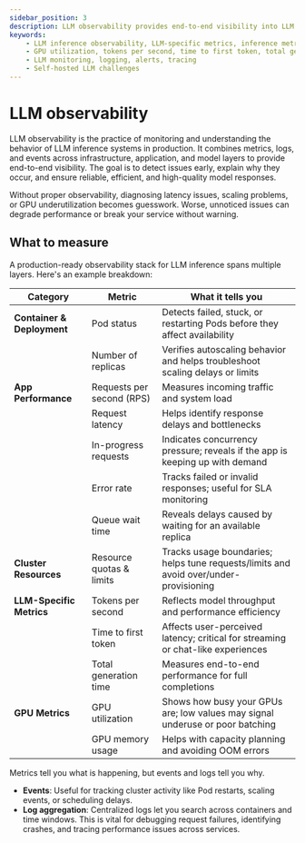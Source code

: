 ```yaml
---
sidebar_position: 3
description: LLM observability provides end-to-end visibility into LLM inference, using metrics, logs, and events to ensure reliable, efficient, and scalable model performance.
keywords:
    - LLM inference observability, LLM-specific metrics, inference metrics
    - GPU utilization, tokens per second, time to first token, total generation time, time per output token
    - LLM monitoring, logging, alerts, tracing
    - Self-hosted LLM challenges
---
```


# LLM observability

LLM observability is the practice of monitoring and understanding the behavior of LLM inference systems in production. It combines metrics, logs, and events across infrastructure, application, and model layers to provide end-to-end visibility. The goal is to detect issues early, explain why they occur, and ensure reliable, efficient, and high-quality model responses.

Without proper observability, diagnosing latency issues, scaling problems, or GPU underutilization becomes guesswork. Worse, unnoticed issues can degrade performance or break your service without warning.

## What to measure

A production-ready observability stack for LLM inference spans multiple layers. Here's an example breakdown:

| **Category** | **Metric** | **What it tells you** |
| --- | --- | --- |
| **Container & Deployment** | Pod status | Detects failed, stuck, or restarting Pods before they affect availability |
|  | Number of replicas | Verifies autoscaling behavior and helps troubleshoot scaling delays or limits |
| **App Performance** | Requests per second (RPS) | Measures incoming traffic and system load |
|  | Request latency | Helps identify response delays and bottlenecks |
|  | In-progress requests | Indicates concurrency pressure; reveals if the app is keeping up with demand |
|  | Error rate | Tracks failed or invalid responses; useful for SLA monitoring |
|  | Queue wait time | Reveals delays caused by waiting for an available replica |
| **Cluster Resources** | Resource quotas & limits | Tracks usage boundaries; helps tune requests/limits and avoid over/under-provisioning |
| **LLM-Specific Metrics** | Tokens per second | Reflects model throughput and performance efficiency |
|  | Time to first token | Affects user-perceived latency; critical for streaming or chat-like experiences |
|  | Total generation time | Measures end-to-end performance for full completions |
| **GPU Metrics** | GPU utilization | Shows how busy your GPUs are; low values may signal underuse or poor batching |
|  | GPU memory usage | Helps with capacity planning and avoiding OOM errors |

Metrics tell you what is happening, but events and logs tell you why.

- **Events**: Useful for tracking cluster activity like Pod restarts, scaling events, or scheduling delays.
- **Log aggregation**: Centralized logs let you search across containers and time windows. This is vital for debugging request failures, identifying crashes, and tracing performance issues across services.